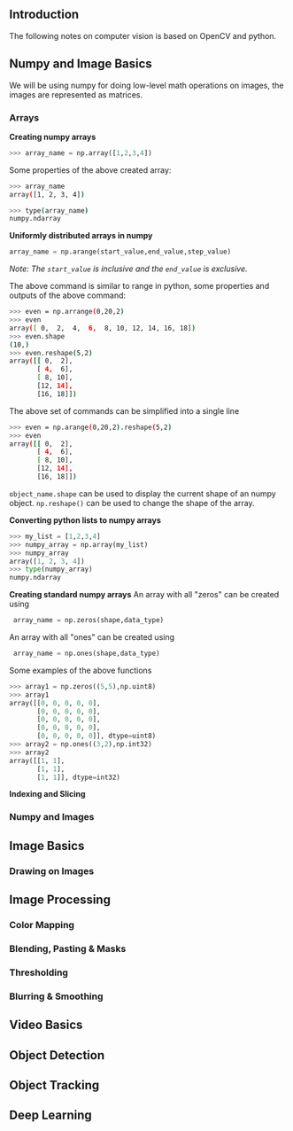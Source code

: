 ## Introduction
The following notes on computer vision is based on OpenCV and python.

## Numpy and Image Basics
We will be using numpy for doing low-level math operations on images, the images are represented as matrices.

### Arrays
**Creating numpy arrays**
```python
>>> array_name = np.array([1,2,3,4])
```
Some properties of the above created array:
```bash
>>> array_name
array([1, 2, 3, 4])

>>> type(array_name)
numpy.ndarray
```
**Uniformly distributed arrays in numpy**

```python
array_name = np.arange(start_value,end_value,step_value)
```
*Note: The `start_value` is inclusive and the `end_value` is exclusive.*

The above command is similar to range in python, some properties and outputs of the above command:

```bash
>>> even = np.arrange(0,20,2)
>>> even
array([ 0,  2,  4,  6,  8, 10, 12, 14, 16, 18])
>>> even.shape
(10,)
>>> even.reshape(5,2)
array([[ 0,  2],
       [ 4,  6],
       [ 8, 10],
       [12, 14],
       [16, 18]])
```
The above set of commands can be simplified into a single line
```bash
>>> even = np.arange(0,20,2).reshape(5,2)
>>> even
array([[ 0,  2],
       [ 4,  6],
       [ 8, 10],
       [12, 14],
       [16, 18]])
```
`object_name.shape` can be used to display the current shape of an numpy object.
`np.reshape()` can be used to change the shape of the array.

**Converting python lists to numpy arrays**
```python
>>> my_list = [1,2,3,4]
>>> numpy_array = np.array(my_list)
>>> numpy_array
array([1, 2, 3, 4])
>>> type(numpy_array)
numpy.ndarray
```

**Creating standard numpy arrays**
An array with all "zeros" can be created using 
```python
 array_name = np.zeros(shape,data_type)
```
An array with all "ones" can be created using 
```python
 array_name = np.ones(shape,data_type)
```
Some examples of the above functions
```python
>>> array1 = np.zeros((5,5),np.uint8)
>>> array1
array([[0, 0, 0, 0, 0],
       [0, 0, 0, 0, 0],
       [0, 0, 0, 0, 0],
       [0, 0, 0, 0, 0],
       [0, 0, 0, 0, 0]], dtype=uint8)
>>> array2 = np.ones((3,2),np.int32)
>>> array2
array([[1, 1],
       [1, 1],
       [1, 1]], dtype=int32)
```
**Indexing and Slicing**
 
### Numpy and Images 

## Image Basics 

### Drawing on Images

## Image Processing

### Color Mapping

### Blending, Pasting & Masks

### Thresholding

### Blurring & Smoothing 

## Video Basics

## Object Detection

## Object Tracking 

## Deep Learning